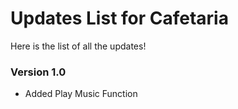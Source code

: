 # Updates List for Cafetaria
Here is the list of all the updates!

### Version 1.0
* Added Play Music Function
